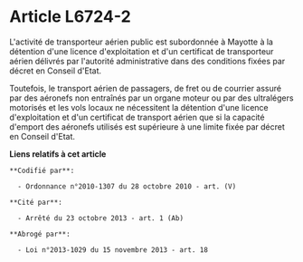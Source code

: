 # Article L6724-2

L'activité de transporteur aérien public est subordonnée à Mayotte à la détention d'une licence d'exploitation et d'un
certificat de transporteur aérien délivrés par l'autorité administrative dans des conditions fixées par décret en Conseil
d'Etat.

Toutefois, le transport aérien de passagers, de fret ou de courrier assuré par des aéronefs non entraînés par un organe
moteur ou par des ultralégers motorisés et les vols locaux ne nécessitent la détention d'une licence d'exploitation et d'un
certificat de transport aérien que si la capacité d'emport des aéronefs utilisés est supérieure à une limite fixée par décret
en Conseil d'Etat.

**Liens relatifs à cet article**

	**Codifié par**:

	  - Ordonnance n°2010-1307 du 28 octobre 2010 - art. (V)

	**Cité par**:

	  - Arrêté du 23 octobre 2013 - art. 1 (Ab)

	**Abrogé par**:

	  - Loi n°2013-1029 du 15 novembre 2013 - art. 18
